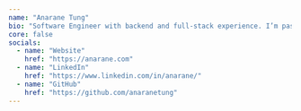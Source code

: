 ```yaml
---
name: "Anarane Tung"
bio: "Software Engineer with backend and full-stack experience. I’m passionate about supporting Women in Tech and fostering Diversity and Inclusion. <3"
core: false
socials:
  - name: "Website"
    href: "https://anarane.com"
  - name: "LinkedIn"
    href: "https://www.linkedin.com/in/anarane/"
  - name: "GitHub"
    href: "https://github.com/anaranetung"
---
```

